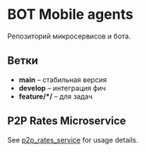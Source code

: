 # BOT Mobile agents

Репозиторий микросервисов и бота.

## Ветки
- **main** – стабильная версия
- **develop** – интеграция фич
- **feature/*/** – для задач


## P2P Rates Microservice
See [p2p_rates_service](p2p_rates_service/README.md) for usage details.
